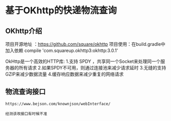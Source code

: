 # 基于OKhttp的快递物流查询

## OKhttp介绍

项目开源地址 ：https://github.com/square/okhttp
项目使用：在build.gradle中加入依赖 compile 'com.squareup.okhttp3:okhttp:3.0.1'

OkHttp是一个高效的HTTP库:
1.支持 SPDY ，共享同一个Socket来处理同一个服务器的所有请求
2.如果SPDY不可用，则通过连接池来减少请求延时
3.无缝的支持GZIP来减少数据流量
4.缓存响应数据来减少重复的网络请求
	
## 物流查询接口

```
https://www.bejson.com/knownjson/webInterface/
```

	经测该改接口有时候不准